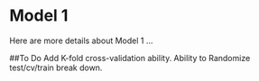 # Model 1
Here are more details about Model 1 ...


##To Do
Add K-fold cross-validation ability.
Ability to Randomize test/cv/train break down.